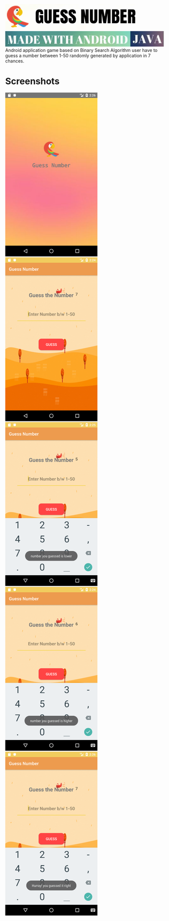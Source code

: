 <img src="Images/name.png"></img>
<img src="Images/language.jpg"></img>
<br>
Android application game based on Binary Search Algorithm user have to guess a number between 1-50 randomly generated by application in 7 chances.

# Screenshots

<img src="Images/splash.png" height="520"></img>
<img src="Images/home.png" height="520"></img>
<img src="Images/lower.png" height="520"></img>
<img src="Images/higher.png" height="520"></img>
<img src="Images/found.png" height="520"></img>
